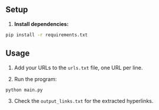 ## Setup

1. **Install dependencies:**

```bash
pip install -r requirements.txt
```

## Usage

1. Add your URLs to the `urls.txt` file, one URL per line.

2. Run the program:

```bash
python main.py
```

3. Check the `output_links.txt` for the extracted hyperlinks.